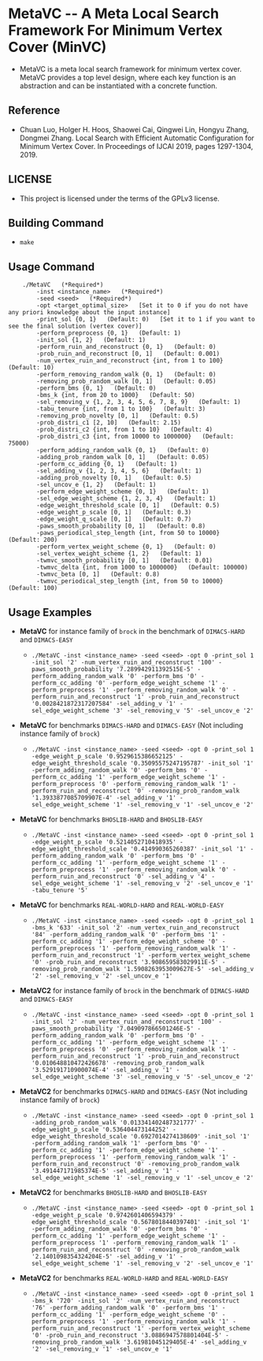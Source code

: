 # MetaVC -- A Meta Local Search Framework For Minimum Vertex Cover (MinVC)

- MetaVC is a meta local search framework for minimum vertex cover. MetaVC provides a top level design, where each key function is an abstraction and can be instantiated with a concrete function.

## Reference
- Chuan Luo, Holger H. Hoos, Shaowei Cai, Qingwei Lin, Hongyu Zhang, Dongmei Zhang. Local Search with Efficient Automatic Configuration for Minimum Vertex Cover. In Proceedings of IJCAI 2019, pages 1297-1304, 2019.

## LICENSE
- This project is licensed under the terms of the GPLv3 license.

## Building Command
- `make`

## Usage Command

```
    ./MetaVC   (*Required*)
        -inst <instance_name>   (*Required*)
        -seed <seed>   (*Required*)
        -opt <target_optimal_size>   [Set it to 0 if you do not have any priori knowledge about the input instance]
        -print_sol {0, 1}   (Default: 0)   [Set it to 1 if you want to see the final solution (vertex cover)]
        -perform_preprocess {0, 1}   (Default: 1)
        -init_sol {1, 2}   (Default: 1)
        -perform_ruin_and_reconstruct {0, 1}   (Default: 0)
        -prob_ruin_and_reconstruct [0, 1]   (Default: 0.001)
        -num_vertex_ruin_and_reconstruct {int, from 1 to 100}   (Default: 10)
        -perform_removing_random_walk {0, 1}   (Default: 0)
        -removing_prob_random_walk [0, 1]   (Default: 0.05)
        -perform_bms {0, 1}   (Default: 0)
        -bms_k {int, from 20 to 1000}   (Default: 50)
        -sel_removing_v {1, 2, 3, 4, 5, 6, 7, 8, 9}   (Default: 1)
        -tabu_tenure {int, from 1 to 100}   (Default: 3)
        -removing_prob_novelty [0, 1]   (Default: 0.5)
        -prob_distri_c1 [2, 10]   (Default: 2.15)
        -prob_distri_c2 {int, from 1 to 10}   (Default: 4)
        -prob_distri_c3 {int, from 10000 to 1000000}   (Default: 75000)
        -perform_adding_random_walk {0, 1}   (Default: 0)
        -adding_prob_random_walk [0, 1]   (Default: 0.05)
        -perform_cc_adding {0, 1}   (Default: 1)
        -sel_adding_v {1, 2, 3, 4, 5, 6}   (Default: 1)
        -adding_prob_novelty [0, 1]   (Default: 0.5)
        -sel_uncov_e {1, 2}   (Default: 1)
        -perform_edge_weight_scheme {0, 1}   (Default: 1)
        -sel_edge_weight_scheme {1, 2, 3, 4}   (Default: 1)
        -edge_weight_threshold_scale [0, 1]   (Default: 0.5)
        -edge_weight_p_scale [0, 1]   (Default: 0.3)
        -edge_weight_q_scale [0, 1]   (Default: 0.7)
        -paws_smooth_probability [0, 1]   (Default: 0.8)
        -paws_periodical_step_length {int, from 50 to 10000}   (Default: 200)
        -perform_vertex_weight_scheme {0, 1}   (Default: 0)
        -sel_vertex_weight_scheme {1, 2}   (Default: 1)
        -twmvc_smooth_probability [0, 1]   (Default: 0.01)
        -twmvc_delta {int, from 1000 to 1000000}   (Default: 100000)
        -twmvc_beta [0, 1]   (Default: 0.8)
        -twmvc_periodical_step_length {int, from 50 to 10000}   (Default: 100)
```

## Usage Examples

- **MetaVC** for instance family of `brock` in the benchmark of `DIMACS-HARD`  and `DIMACS-EASY`
  * `./MetaVC -inst <instance_name> -seed <seed> -opt 0 -print_sol 1 -init_sol '2' -num_vertex_ruin_and_reconstruct '100' -paws_smooth_probability '7.289942911392515E-5' -perform_adding_random_walk '0' -perform_bms '0' -perform_cc_adding '0' -perform_edge_weight_scheme '1' -perform_preprocess '1' -perform_removing_random_walk '0' -perform_ruin_and_reconstruct '1' -prob_ruin_and_reconstruct '0.0028421872317207584' -sel_adding_v '1' -sel_edge_weight_scheme '3' -sel_removing_v '5' -sel_uncov_e '2'`

- **MetaVC** for benchmarks `DIMACS-HARD` and `DIMACS-EASY` (Not including instance family of `brock`)
  * `./MetaVC -inst <instance_name> -seed <seed> -opt 0 -print_sol 1 -edge_weight_p_scale '0.9529615386652125' -edge_weight_threshold_scale '0.35095575247195787' -init_sol '1' -perform_adding_random_walk '0' -perform_bms '0' -perform_cc_adding '1' -perform_edge_weight_scheme '1' -perform_preprocess '0' -perform_removing_random_walk '1' -perform_ruin_and_reconstruct '0' -removing_prob_random_walk '1.3933877085709907E-4' -sel_adding_v '1' -sel_edge_weight_scheme '1' -sel_removing_v '1' -sel_uncov_e '2'`

- **MetaVC** for benchmarks `BHOSLIB-HARD` and `BHOSLIB-EASY`
  * `./MetaVC -inst <instance_name> -seed <seed> -opt 0 -print_sol 1 -edge_weight_p_scale '0.5214052710418935' -edge_weight_threshold_scale '0.414990365260387' -init_sol '1' -perform_adding_random_walk '0' -perform_bms '0' -perform_cc_adding '1' -perform_edge_weight_scheme '1' -perform_preprocess '1' -perform_removing_random_walk '0' -perform_ruin_and_reconstruct '0' -sel_adding_v '4' -sel_edge_weight_scheme '1' -sel_removing_v '2' -sel_uncov_e '1' -tabu_tenure '5'`

- **MetaVC** for benchmarks `REAL-WORLD-HARD` and `REAL-WORLD-EASY`
  * `./MetaVC -inst <instance_name> -seed <seed> -opt 0 -print_sol 1 -bms_k '633' -init_sol '2' -num_vertex_ruin_and_reconstruct '84' -perform_adding_random_walk '0' -perform_bms '1' -perform_cc_adding '1' -perform_edge_weight_scheme '0' -perform_preprocess '1' -perform_removing_random_walk '1' -perform_ruin_and_reconstruct '1' -perform_vertex_weight_scheme '0' -prob_ruin_and_reconstruct '3.908659583029911E-5' -removing_prob_random_walk '1.5908263953009627E-5' -sel_adding_v '2' -sel_removing_v '2' -sel_uncov_e '1'`

- **MetaVC2** for instance family of `brock` in the benchmark of `DIMACS-HARD`  and `DIMACS-EASY`
  * `./MetaVC -inst <instance_name> -seed <seed> -opt 0 -print_sol 1 -init_sol '2' -num_vertex_ruin_and_reconstruct '100' -paws_smooth_probability '7.049097866501246E-5' -perform_adding_random_walk '0' -perform_bms '0' -perform_cc_adding '1' -perform_edge_weight_scheme '1' -perform_preprocess '0' -perform_removing_random_walk '1' -perform_ruin_and_reconstruct '1' -prob_ruin_and_reconstruct '0.010648810472426678' -removing_prob_random_walk '3.529191710900074E-4' -sel_adding_v '1' -sel_edge_weight_scheme '3' -sel_removing_v '5' -sel_uncov_e '2'`
  
- **MetaVC2** for benchmarks `DIMACS-HARD` and `DIMACS-EASY` (Not including instance family of `brock`)
  * `./MetaVC -inst <instance_name> -seed <seed> -opt 0 -print_sol 1 -adding_prob_random_walk '0.013341402487321777' -edge_weight_p_scale '0.536404473144252' -edge_weight_threshold_scale '0.6927014274138609' -init_sol '1' -perform_adding_random_walk '1' -perform_bms '0' -perform_cc_adding '1' -perform_edge_weight_scheme '1' -perform_preprocess '1' -perform_removing_random_walk '1' -perform_ruin_and_reconstruct '0' -removing_prob_random_walk '3.491447171985374E-5' -sel_adding_v '1' -sel_edge_weight_scheme '1' -sel_removing_v '1' -sel_uncov_e '2'`
  
- **MetaVC2** for benchmarks `BHOSLIB-HARD` and `BHOSLIB-EASY`
  * `./MetaVC -inst <instance_name> -seed <seed> -opt 0 -print_sol 1 -edge_weight_p_scale '0.9742601406594379' -edge_weight_threshold_scale '0.5678018440397401' -init_sol '1' -perform_adding_random_walk '0' -perform_bms '0' -perform_cc_adding '1' -perform_edge_weight_scheme '1' -perform_preprocess '1' -perform_removing_random_walk '1' -perform_ruin_and_reconstruct '0' -removing_prob_random_walk '2.1401098354324204E-5' -sel_adding_v '1' -sel_edge_weight_scheme '1' -sel_removing_v '2' -sel_uncov_e '1'`

- **MetaVC2** for benchmarks `REAL-WORLD-HARD` and `REAL-WORLD-EASY`
  * `./MetaVC -inst <instance_name> -seed <seed> -opt 0 -print_sol 1 -bms_k '720' -init_sol '2' -num_vertex_ruin_and_reconstruct '76' -perform_adding_random_walk '0' -perform_bms '1' -perform_cc_adding '1' -perform_edge_weight_scheme '0' -perform_preprocess '1' -perform_removing_random_walk '1' -perform_ruin_and_reconstruct '1' -perform_vertex_weight_scheme '0' -prob_ruin_and_reconstruct '3.0886947578801404E-5' -removing_prob_random_walk '3.61981045129405E-4' -sel_adding_v '2' -sel_removing_v '1' -sel_uncov_e '1'`


